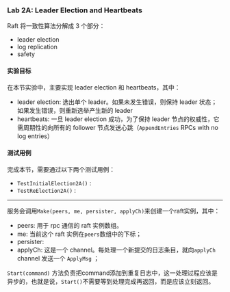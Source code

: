 ### Lab 2A: Leader Election and Heartbeats

Raft 将一致性算法分解成 3 个部分：

* leader election
* log replication
* safety

#### 实验目标

在本节实验中，主要实现 leader election 和 heartbeats，其中：

* leader election: 选出单个 leader。如果未发生错误，则保持 leader 状态；如果发生错误，则重新选举产生新的 leader
* heartbeats: 一旦 leader election 成功，为了保持 leader 节点的权威性，它需周期性的向所有的 follower 节点发送心跳（`AppendEntries` RPCs with no log entries）

#### 测试用例

完成本节，需要通过以下两个测试用例：

* `TestInitialElection2A()` : 
* `TestReElection2A()` : 



---

服务会调用`Make(peers, me, persister, applyCh)`来创建一个raft实例，其中：

* peers: 用于 rpc 通信的 raft 实例数组。
* me: 当前这个 raft 实例在`peers`数组中的下标；
* persister:
* applyCh: 这是一个 channel。每处理一个新提交的日志条目，就向`applyCh` channel 发送一个 `ApplyMsg` ；

`Start(command)` 方法负责把command添加到重复日志中，这一处理过程应该是异步的，也就是说，`Start()`不需要等到处理完成再返回，而是应该立刻返回。

